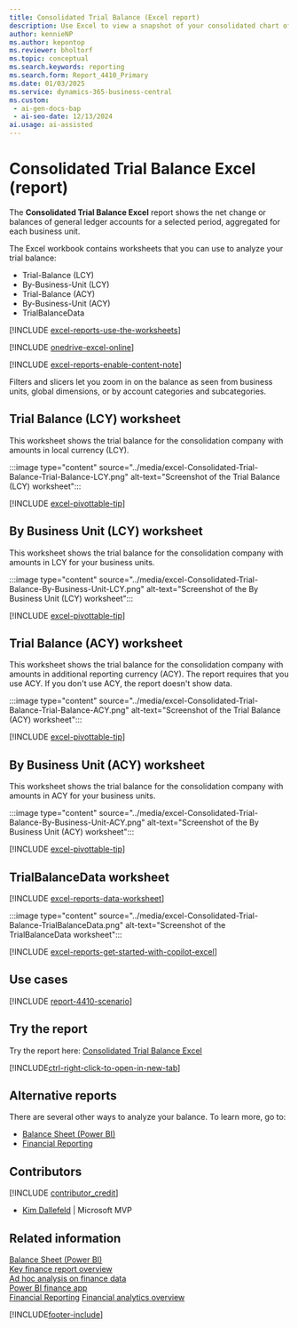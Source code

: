 ```yaml
---
title: Consolidated Trial Balance (Excel report)
description: Use Excel to view a snapshot of your consolidated chart of accounts at a given point to check the debit and credit net change and closing balance.
author: kennieNP
ms.author: kepontop
ms.reviewer: bholtorf
ms.topic: conceptual
ms.search.keywords: reporting
ms.search.form: Report_4410_Primary
ms.date: 01/03/2025
ms.service: dynamics-365-business-central
ms.custom:
 - ai-gen-docs-bap
 - ai-seo-date: 12/13/2024
ai.usage: ai-assisted
---
```


# Consolidated Trial Balance Excel (report)

The **Consolidated Trial Balance Excel** report shows the net change or balances of general ledger accounts for a selected period, aggregated for each business unit.

The Excel workbook contains worksheets that you can use to analyze your trial balance:

- Trial-Balance (LCY)
- By-Business-Unit (LCY)
- Trial-Balance (ACY)
- By-Business-Unit (ACY)
- TrialBalanceData

[!INCLUDE [excel-reports-use-the-worksheets](../includes/excel-reports-use-the-worksheets.md)]

[!INCLUDE [onedrive-excel-online](../includes/onedrive-excel-online.md)]

[!INCLUDE [excel-reports-enable-content-note](../includes/excel-reports-enable-content-note.md)]

Filters and slicers let you zoom in on the balance as seen from business units, global dimensions, or by account categories and subcategories.

## Trial Balance (LCY) worksheet

This worksheet shows the trial balance for the consolidation company with amounts in local currency (LCY).

:::image type="content" source="../media/excel-Consolidated-Trial-Balance-Trial-Balance-LCY.png" alt-text="Screenshot of the Trial Balance (LCY) worksheet":::

[!INCLUDE [excel-pivottable-tip](../includes/excel-pivottable-tip.md)]

## By Business Unit (LCY) worksheet

This worksheet shows the trial balance for the consolidation company with amounts in LCY for your business units.

:::image type="content" source="../media/excel-Consolidated-Trial-Balance-By-Business-Unit-LCY.png" alt-text="Screenshot of the By Business Unit (LCY) worksheet":::

[!INCLUDE [excel-pivottable-tip](../includes/excel-pivottable-tip.md)]

## Trial Balance (ACY) worksheet

This worksheet shows the trial balance for the consolidation company with amounts in additional reporting currency (ACY). The report requires that you use ACY. If you don't use ACY, the report doesn't show data.

:::image type="content" source="../media/excel-Consolidated-Trial-Balance-Trial-Balance-ACY.png" alt-text="Screenshot of the Trial Balance (ACY) worksheet":::

[!INCLUDE [excel-pivottable-tip](../includes/excel-pivottable-tip.md)]

## By Business Unit (ACY) worksheet

This worksheet shows the trial balance for the consolidation company with amounts in ACY for your business units.

:::image type="content" source="../media/excel-Consolidated-Trial-Balance-By-Business-Unit-ACY.png" alt-text="Screenshot of the By Business Unit (ACY) worksheet":::

[!INCLUDE [excel-pivottable-tip](../includes/excel-pivottable-tip.md)]

## TrialBalanceData worksheet

[!INCLUDE [excel-reports-data-worksheet](../includes/excel-reports-data-worksheet.md)]

:::image type="content" source="../media/excel-Consolidated-Trial-Balance-TrialBalanceData.png" alt-text="Screenshot of the TrialBalanceData worksheet":::

[!INCLUDE [excel-reports-get-started-with-copilot-excel](../includes/excel-reports-get-started-with-copilot-excel.md)]

## Use cases

[!INCLUDE [report-4410-scenario](../includes/report-4410-scenario-include.md)]

## Try the report

Try the report here: [Consolidated Trial Balance Excel](https://businesscentral.dynamics.com?report=4410)

[!INCLUDE[ctrl-right-click-to-open-in-new-tab](../includes/ctrl-right-click-to-open-in-new-tab.md)]

## Alternative reports

There are several other ways to analyze your balance. To learn more, go to:

- [Balance Sheet (Power BI)](../finance-powerbi-balance-sheet.md)
- [Financial Reporting](../bi-how-work-account-schedule.md)

## Contributors

[!INCLUDE [contributor_credit](../includes/contributor_credit.md)]

- [Kim Dallefeld](https://www.linkedin.com/in/kim-dallefeld/) | Microsoft MVP

## Related information

[Balance Sheet (Power BI)](../finance-powerbi-balance-sheet.md)  
[Key finance report overview](../finance-reports.md)  
[Ad hoc analysis on finance data](../ad-hoc-analysis-finance.md)  
[Power BI finance app](../finance-powerbi-app.md)  
[Financial Reporting](../bi-how-work-account-schedule.md)
[Financial analytics overview](../bi.md)  

[!INCLUDE[footer-include](../includes/footer-banner.md)]